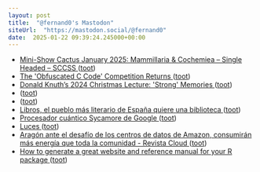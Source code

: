 ```yaml
---
layout: post
title:  "@fernand0's Mastodon"
siteUrl:  "https://mastodon.social/@fernand0"
date:  2025-01-22 09:39:24.245000+00:00
---
```

*  [Mini-Show Cactus January 2025: Mammillaria & Cochemiea – Single Headed – SCCSS ](https://southcoastcss.org/mini-show-cactus-january-2025-mammillaria-cochemiea-single-headed) ([toot](https://mastodon.social/@fernand0/113871340453533055))
*  [The 'Obfuscated C Code' Competition Returns ](https://thenewstack.io/the-obfuscated-c-code-competition-returns) ([toot](https://mastodon.social/@fernand0/113870290072147748))
*  [Donald Knuth’s 2024 Christmas Lecture: 'Strong' Memories ](https://thenewstack.io/donald-knuths-2024-christmas-lecture-strong-memories) ([toot](https://mastodon.social/@fernand0/113869678506236546))
*  [ ](https://mathstodon.xyz/@arivero) ([toot](https://mastodon.social/@fernand0/113867947631949427))
*  [ ](https://glasgow.social/@steeznson) ([toot](https://mastodon.social/@fernand0/113867945877861116))
*  [Libros, el pueblo más literario de España quiere una biblioteca ](https://www.lavanguardia.com/cultura/20250113/10276462/libros-pueblo-mas-literario-espana-quiere-biblioteca.htm) ([toot](https://mastodon.social/@fernand0/113867839281311365))
*  [Procesador cuántico Sycamore de Google ](https://www.flickr.com/photos/fernand0/54270138399) ([toot](https://mastodon.social/@fernand0/113867815876640746))
*  [Luces ](https://avecesunafoto.wordpress.com/2025/01/21/luces) ([toot](https://mastodon.social/@fernand0/113867708842875135))
*  [Aragón ante el desafío de los centros de datos de Amazon, consumirán más energía que toda la comunidad - Revista Cloud ](https://revistacloud.com/aragon-ante-el-desafio-de-los-centros-de-datos-de-amazon-consumiran-mas-energia-que-toda-la-comunidad) ([toot](https://mastodon.social/@fernand0/113867613882632673))
*  [How to generate a great website and reference manual for your R package ](https://dev.to/jj/how-to-generate-a-great-website-and-reference-manual-for-your-r-package-33a) ([toot](https://mastodon.social/@fernand0/113867245254431408))
